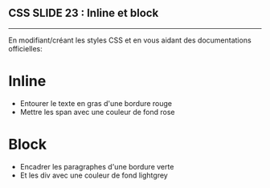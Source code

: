 ## CSS SLIDE 23 : Inline et block

* * *

En modifiant/créant les styles CSS et en vous aidant des documentations officielles: 

# Inline

- Entourer le texte en gras d'une bordure rouge
- Mettre les span avec une couleur de fond rose

# Block
- Encadrer les paragraphes d'une bordure verte
- Et les div avec une couleur de fond lightgrey